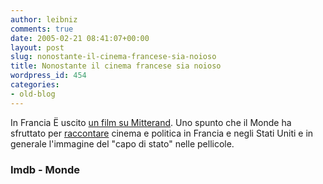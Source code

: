 ```yaml
---
author: leibniz
comments: true
date: 2005-02-21 08:41:07+00:00
layout: post
slug: nonostante-il-cinema-francese-sia-noioso
title: Nonostante il cinema francese sia noioso
wordpress_id: 454
categories:
- old-blog
---
```


In Francia Ë uscito [un film su Mitterand](http://www.imdb.com/title/tt0364301/). Uno spunto che il Monde ha sfruttato per [raccontare](http://www.lemonde.fr/web/article/0,1-0@2-3232,36-398783,0.html) cinema e politica in Francia e negli Stati Uniti e in generale l'immagine del "capo di stato" nelle pellicole.




### Imdb - Monde
